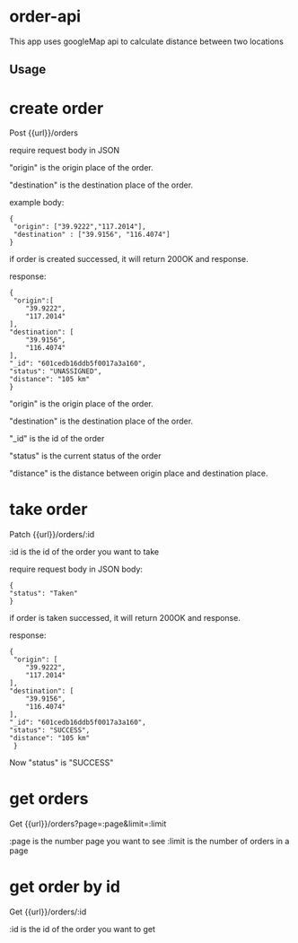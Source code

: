 # order-api
This app uses googleMap api to calculate distance between two locations

## Usage
# create order
Post {{url}}/orders

require request body in JSON

"origin" is the origin place of the order. 

"destination" is the destination place of the order.

example body:
     
    {
     "origin": ["39.9222","117.2014"],
     "destination" : ["39.9156", "116.4074"]
    }

if order is created successed, it will return 200OK and response.

response:
    
    {
     "origin":[
        "39.9222",
        "117.2014"
    ],
    "destination": [
        "39.9156",
        "116.4074"
    ], 
    "_id": "601cedb16ddb5f0017a3a160",
    "status": "UNASSIGNED",
    "distance": "105 km"
    }
    
"origin" is the origin place of the order. 

"destination" is the destination place of the order.

"_id" is the id of the order

"status" is the current status of the order

"distance" is the distance between origin place and destination place.

# take order

Patch {{url}}/orders/:id

:id is the id of the order you want to take

require request body in JSON
body:

    {
    "status": "Taken"
    }

if order is taken successed, it will return 200OK and response.

response:
     
    {
     "origin": [
        "39.9222",
        "117.2014"
    ],
    "destination": [
        "39.9156",
        "116.4074"
    ],
    "_id": "601cedb16ddb5f0017a3a160",
    "status": "SUCCESS",
    "distance": "105 km"
     }

Now "status" is "SUCCESS"

# get orders
Get {{url}}/orders?page=:page&limit=:limit

:page is the number page you want to see
:limit is the number of orders in a page

# get order by id
Get {{url}}/orders/:id

:id is the id of the order you want to get
